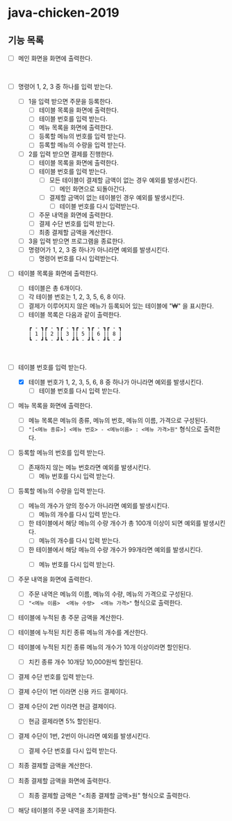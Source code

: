 # java-chicken-2019
## 기능 목록

- [ ] 메인 화면을 화면에 출력한다.
<br>

- [ ] 명령어 1, 2, 3 중 하나를 입력 받는다.
  - [ ] 1을 입력 받으면 주문을 등록한다.
    - [ ] 테이블 목록을 화면에 출력한다.
    - [ ] 테이블 번호를 입력 받는다.
    - [ ] 메뉴 목록을 화면에 출력한다.
    - [ ] 등록할 메뉴의 번호를 입력 받는다.
    - [ ] 등록할 메뉴의 수량을 입력 받는다.
    
  - [ ] 2를 입력 받으면 결제를 진행한다.
    - [ ] 테이블 목록을 화면에 출력한다.
    - [ ] 테이블 번호를 입력 받는다.
      - [ ] 모든 테이블이 결제할 금액이 없는 경우 예외를 발생시킨다.
        - [ ] 메인 화면으로 되돌아간다.
      - [ ] 결제할 금액이 없는 테이블인 경우 예외를 발생시킨다.
        - [ ] 테이블 번호를 다시 입력받는다.
    - [ ] 주문 내역을 화면에 출력한다.
    - [ ] 결제 수단 번호를 입력 받는다.
    - [ ] 최종 결제할 금액을 계산한다.
  
  - [ ] 3을 입력 받으면 프로그램을 종료한다.
  - [ ] 명령어가 1, 2, 3 중 하나가 아니라면 예외를 발생시킨다.
    - [ ] 명령어 번호를 다시 입력받는다.
      <br>

- [ ] 테이블 목록을 화면에 출력한다.
  - [ ] 테이블은 총 6개이다.
  - [ ] 각 테이블 번호는 1, 2, 3, 5, 6, 8 이다.
  - [ ] 결제가 이루어지지 않은 메뉴가 등록되어 있는 테이블에 "₩" 을 표시한다.
  - [ ] 테이블 목록은 다음과 같이 출력한다.
    ```
    ┏ - ┓┏ - ┓┏ - ┓┏ - ┓┏ - ┓┏ - ┓
    | 1 || 2 || 3 || 5 || 6 || 8 |
    ┗ - ┛┗ - ┛┗ - ┛┗ - ┛┗ - ┛┗ - ┛
    ```
  <br>

- [ ] 테이블 번호를 입력 받는다.
  - [x] 테이블 번호가 1, 2, 3, 5, 6, 8 중 하나가 아니라면 예외를 발생시킨다.
    - [ ] 테이블 번호를 다시 입력 받는다.
      <br>

- [ ] 메뉴 목록을 화면에 출력한다.
  - [ ] 메뉴 목록은 메뉴의 종류, 메뉴의 번호, 메뉴의 이름, 가격으로 구성된다.
  - [ ] `"[<메뉴 종류>] <메뉴 번호> - <메뉴이름> : <메뉴 가격>원"` 형식으로 출력한다.
    <br>

- [ ] 등록할 메뉴의 번호를 입력 받는다.
  - [ ] 존재하지 않는 메뉴 번호라면 예외를 발생시킨다.
    - [ ] 메뉴 번호를 다시 입력 받는다.
      <br>

- [ ] 등록할 메뉴의 수량을 입력 받는다.
  - [ ] 메뉴의 개수가 양의 정수가 아니라면 예외를 발생시킨다.
    - [ ] 메뉴의 개수를 다시 입력 받는다.
  - [ ] 한 테이블에서 해당 메뉴의 수량 개수가 총 100개 이상이 되면 예외를 발생시킨다.
    - [ ] 메뉴의 개수를 다시 입력 받는다.
  - [ ] 한 테이블에서 해당 메뉴의 수량 개수가 99개라면 예외를 발생시킨다.
    - [ ] 메뉴 번호를 다시 입력 받는다.
      <br>


- [ ] 주문 내역을 화면에 출력한다.
  - [ ] 주문 내역은 메뉴의 이름, 메뉴의 수량, 메뉴의 가격으로 구성된다.
  - [ ] `"<메뉴 이름>  <메뉴 수량>  <메뉴 가격>"` 형식으로 출력한다.

- [ ] 테이블에 누적된 총 주문 금액을 계산한다.
- [ ] 테이블에 누적된 치킨 종류 메뉴의 개수를 계산한다.
- [ ] 테이블에 누적된 치킨 종류 메뉴의 개수가 10개 이상이라면 할인된다.
  - [ ] 치킨 종류 개수 10개당 10,000원씩 할인된다.

- [ ] 결제 수단 번호를 입력 받는다.
- [ ] 결제 수단이 1번 이라면 신용 카드 결제이다.
- [ ] 결제 수단이 2번 이라면 현금 결제이다.
  - [ ] 현금 결제라면 5% 할인된다.
- [ ] 결제 수단이 1번, 2번이 아니라면 예외를 발생시킨다.
  - [ ] 결제 수단 번호를 다시 입력 받는다.

- [ ] 최종 결제할 금액을 계산한다.
- [ ] 최종 결제할 금액을 화면에 출력한다.
  - [ ] 최종 결제할 금액은 "<최종 결제할 금액>원" 형식으로 출력한다.
- [ ] 해당 테이블의 주문 내역을 초기화한다.
<br>
